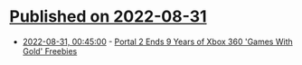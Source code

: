 # [Published on 2022-08-31](index.md)

* [2022-08-31, 00:45:00](https://games.slashdot.org/story/22/08/30/2152201/portal-2-ends-9-years-of-xbox-360-games-with-gold-freebies?utm_source=rss1.0mainlinkanon&utm_medium=feed) - [Portal 2 Ends 9 Years of Xbox 360 'Games With Gold' Freebies](https://games.slashdot.org/story/22/08/30/2152201/portal-2-ends-9-years-of-xbox-360-games-with-gold-freebies?utm_source=rss1.0mainlinkanon&utm_medium=feed)
